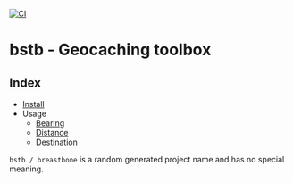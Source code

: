 
[![CI](https://github.com/ceesvandegriend/bstb/actions/workflows/ci.yml/badge.svg?branch=main)](https://github.com/ceesvandegriend/bstb/actions/workflows/ci.yml)

# bstb - Geocaching toolbox

## Index

* [Install](install.md)
* Usage
  - [Bearing](bearing.md)
  - [Distance](distance.md)
  - [Destination](bearing.md)

`bstb / breastbone` is a random generated project name and has no special meaning.

